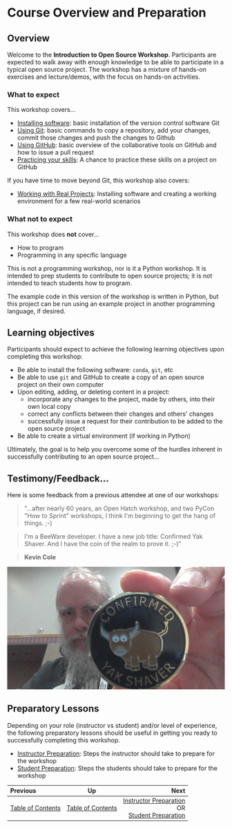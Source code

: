 <!-- begin auto-generated title section -->
# Course Overview and Preparation
<!-- end auto-generated section -->


## Overview

Welcome to the **Introduction to Open Source Workshop**. Participants are expected to walk away with enough knowledge to be able to participate in a typical open source project. The workshop has a mixture of hands-on exercises and lecture/demos, with the focus on hands-on activities.


### What to expect

This workshop covers...


* [Installing software](./installing_tools.md): basic installation of the version control software Git
* [Using Git](./git_overview.md): basic commands to copy a repository, add your changes, commit those changes and push the changes to Github
* [Using GitHub](./github_overview.md): basic overview of the collaborative tools on GitHub and how to issue a pull request
* [Practicing your skills](./for_realz.md): A chance to practice these skills on a project on GitHub

If you have time to move beyond Git, this workshop also covers:

* [Working with Real Projects](./projects_with_code.md): Installing software and creating a working environment for a few real-world scenarios


### What not to expect

This workshop does **not** cover...

* How to program
* Programming in any specific language

This is not a programming workshop, nor is it a Python workshop. It is intended to prep students to contribute to open source projects; it is not intended to teach students how to program.

The example code in this version of the workshop is written in Python, but this project can be run using an example project in another programming language, if desired.


## Learning objectives

Participants should expect to achieve the following learning objectives upon completing this workshop:

* Be able to install the following software: `conda`, `git`, etc
* Be able to use `git` and GitHub to create a copy of an open source project on their own computer
* Upon editing, adding, or deleting content in a project:
  * incorporate any changes to the project, made by others, into their own local copy
  * correct any conflicts between their changes and others' changes
  * successfully issue a request for their contribution to be added to the open source project
* Be able to create a virtual environment (if working in Python)

Ultimately, the goal is to help you overcome some of the hurdles inherent in successfully contributing to an open source project...

## Testimony/Feedback...

Here is some feedback from a previous attendee at one of our workshops:

> "...after nearly 60 years, an Open Hatch workshop, and two PyCon "How to Sprint" workshops, I think I'm beginning to get the hang of things. ;-)

> I'm a BeeWare developer.​​ I have a new job title: Confirmed Yak Shaver. And I have the coin of the realm to prove it. ;-)"

> **Kevin Cole**

![yak-shaver image with coin](images/yak-shaver.jpg)



## Preparatory Lessons

Depending on your role (instructor vs student) and/or level of experience, the following preparatory lessons should be useful in getting you ready to successfully completing this workshop.

* [Instructor Preparation](./prereq_instructor.md): Steps the instructor should take to prepare for the workshop
* [Student Preparation](./prereq_student.md): Steps the students should take to prepare for the workshop

<!-- begin auto-generated nav-links section -->
| Previous | Up | Next |
|:---------|:---:|-----:|
| [Table of Contents](./README.md) | [Table of Contents](./README.md) | [Instructor Preparation](./prereq_instructor.md)<br> OR <br> [Student Preparation](./prereq_student.md)|
<!-- end auto-generated section -->
